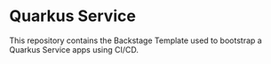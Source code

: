 # Quarkus Service

This repository contains the Backstage Template used to bootstrap a Quarkus Service apps using CI/CD.